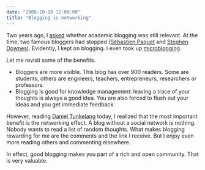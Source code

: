 ```yaml
---
date: "2008-10-18 12:00:00"
title: "Blogging is networking"
---
```




Two years ago, I [asked](/lemire/blog/2006/04/06/academic-blogging-why-still-bother/) whether academic blogging was still relevant. At the time, two famous bloggers had stopped ([Sébastien Paquet](http://www.blogsome.com/) and [Stephen Downes](http://www.downes.ca)). Evidently, I kept on blogging. I even took up [microblogging](https://twitter.com/lemire).

Let me revisit some of the benefits.

- Bloggers are more visible. This blog has over 900 readers. Some are students, others are engineers, teachers, entrepreneurs, researchers or professors.
- Blogging is good for knowledge management: leaving a trace of your thoughts is always a good idea. You are also forced to flush out your ideas and you get immediate feedback.


However, reading [Daniel Tunkelang](http://thenoisychannel.com/2008/10/18/recent-sightings-of-citing/) today, I realized that the most important benefit is the networking effect. A blog without a social network is nothing. Nobody wants to read a list of random thoughts. What makes blogging rewarding for me are the comments and the link I receive. But I enjoy even more reading others and commenting elsewhere.

In effect, good blogging makes you part of a rich and open community. That is very valuable.

